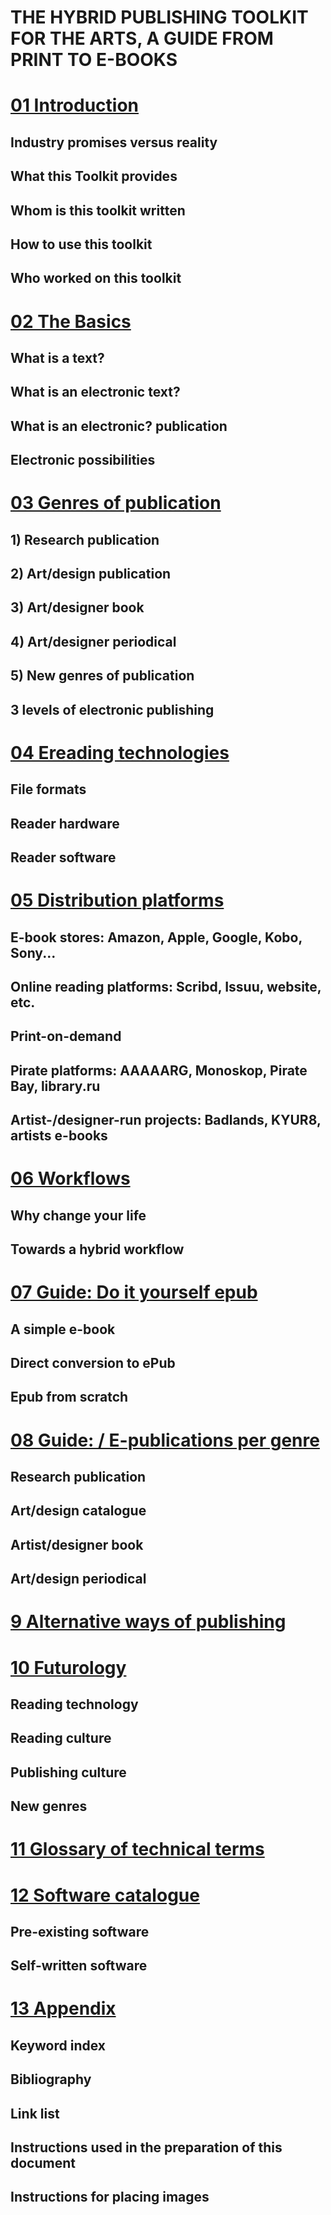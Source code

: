 THE HYBRID PUBLISHING TOOLKIT FOR THE ARTS, A GUIDE FROM PRINT TO E-BOOKS
===========================


# [01 Introduction](docs/01_introduction.html)
<!--status: Joost adds a few things, then it's ready for copy edit.-->

## Industry promises versus reality
## What this Toolkit provides
## Whom is this toolkit written
## How to use this toolkit
## Who worked on this toolkit

# [02 The Basics](docs/02_the_basics.html)
<!--status: ready for copy-edit-->

## What is a text?
## What is an electronic text?
## What is an electronic? publication
## Electronic possibilities 

 
# [03 Genres of publication](docs/03_genres_of_publications.html) 
<!--status: ready for copy-edit-->

## 1) Research publication
## 2) Art/design publication
## 3) Art/designer book
## 4) Art/designer periodical
## 5) New genres of publication
## 3 levels of electronic publishing

# [04 Ereading technologies ](docs/04_ereading_technologies.html)
<!--status: thorough reading by Pia and Margreet-->
## File formats 
## Reader hardware 
## Reader software 

# [05 Distribution platforms](docs/05_distribution_platforms.html) 
<!--status: needs work (Marc, Miriam); visuals needed for statistics etc. Ask Silvio to read over.-->

## E-book stores: Amazon, Apple, Google, Kobo, Sony... <!--Marc-->
## Online reading platforms: Scribd, Issuu, website, etc. <!--Miriam-->
## Print-on-demand <!--Miriam-->
## Pirate platforms: AAAAARG, Monoskop, Pirate Bay, library.ru <!--Florian-->
## Artist-/designer-run projects: Badlands, KYUR8, artists e-books <!--Florian-->

# [06 Workflows](docs/06_workflows.html) 
<!--status: needs work and cutting-->


## Why change your life <!-- Florian -->
## Towards a hybrid workflow 

# [07 Guide: Do it yourself epub](docs/07_guide_DIY.html) 
<!--status: ask input from Florian -->

## A simple e-book 
## Direct conversion to ePub
## Epub from scratch 

# [08 Guide: / E-publications per genre](docs/08_guide_workflow.html) 
<!--status: work needed-->

## Research publication <!--INC project, Miriam-->
## Art/design catalogue <!--Stedelijk project, Loes & Barbera-->
## Artist/designer book <!--Florian shorten/rewrite-->
## Art/design periodical <!--Open online, Margreet-->



# [9 Alternative ways of publishing](docs/09_alternative_ways_of_publishing.html)



# [10 Futurology](docs/10_futurology.html) 
<!--status: work needed--><!--Michael, Silvio, Florian, Joost, Arjen, Kimmy-->

## Reading technology 
## Reading culture 
## Publishing culture
## New genres 


# [11 Glossary of technical terms](docs/11_glossary.html)
<!--status: pending, add unknown words when you see them-->

# [12 Software catalogue](docs/12_software.html) 
<!--status: -->

## Pre-existing software
## Self-written software

# [13 Appendix](docs/13_appendix.html)

## Keyword index 
## Bibliography 
## Link list <!--mirrored linking -->
## Instructions used in the preparation of this document
<!-- Does this become a part of the final publication as appendix? -->
## Instructions for placing images